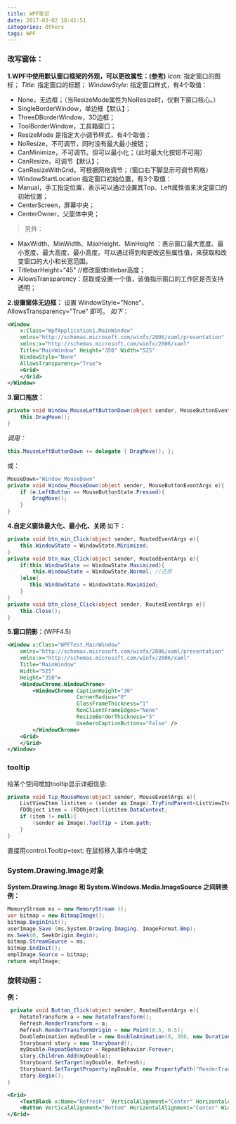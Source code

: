 ```yaml
---
title: WPF笔记
date: 2017-03-02 18:41:51
categories: Others
tags: WPF 
---
```


###  改写窗体：

**1.WPF中使用默认窗口框架的外观，可以更改属性：([参考](http://www.cnblogs.com/libaoheng/archive/2011/11/18/2253751.html))**
*Icon*: 指定窗口的图标；
*Title*: 指定窗口的标题；
*WindowStyle*: 指定窗口样式，有4个取值：
- None，无边框；（当ResizeMode属性为NoResize时，仅剩下窗口核心。）
- SingleBorderWindow，单边框【默认】；
- ThreeDBorderWindow，3D边框；
- ToolBorderWindow，工具箱窗口；
- ResizeMode 是指定大小调节样式，有4个取值：
- NoResize，不可调节，同时没有最大最小按钮；
- CanMinimize，不可调节。但可以最小化；（此时最大化按钮不可用）
- CanResize，可调节【默认】；
- CanResizeWithGrid，可根据网格调节；（窗口右下脚显示可调节网格）
-  WindowStartLocation 指定窗口初始位置，有3个取值：
-  Manual，手工指定位置，表示可以通过设置其Top、Left属性值来决定窗口的初始位置；
-  CenterScreen，屏幕中央；
-  CenterOwner，父窗体中央；
 >另外：
 - MaxWidth、MinWidth、MaxHeight、MinHeight ：表示窗口最大宽度、最小宽度、最大高度、最小高度。可以通过得到和更改这些属性值，来获取和改变窗口的大小和长宽范围。
 - TitlebarHeight="45"          //修改窗体titlebar高度；
 - AllowsTransparency：获取或设置一个值，该值指示窗口的工作区是否支持透明；
 
<!--more-->

 
**2.设置窗体无边框：**
     设置 WindowStyle="None"、  AllowsTransparency="True" 即可。
     *如下*：
``` xml
<Window
    x:Class="WpfApplication1.MainWindow" 
    xmlns="http://schemas.microsoft.com/winfx/2006/xaml/presentation" 
    xmlns:x="http://schemas.microsoft.com/winfx/2006/xaml" 
    Title="MainWindow" Height="350" Width="525"   
    WindowStyle="None" 
    AllowsTransparency="True"> 
    <Grid> 
    </Grid> 
</Window>  
```

**3.窗口拖放：**
``` cs
private void Window_MouseLeftButtonDown(object sender, MouseButtonEventArgs e){
    this.DragMove();
}
```

*调用：*

``` cs
this.MouseLeftButtonDown += delegate { DragMove(); };
```

或：
``` cs
MouseDown="Window_MouseDown"
private void Window_MouseDown(object sender, MouseButtonEventArgs e){
	if (e.LeftButton == MouseButtonState.Pressed){
        DragMove();
	}
}
```
     
**4.自定义窗体最大化、最小化、关闭**
如下： 
``` cs
private void btn_min_Click(object sender, RoutedEventArgs e){
    this.WindowState = WindowState.Minimized;     
}
private void btn_max_Click(object sender, RoutedEventArgs e){
    if(this.WindowState == WindowState.Maximized){
    	this.WindowState = WindowState.Normal; //还原 
    }else{
       this.WindowState = WindowState.Maximized;
    }
}
private void btn_close_Click(object sender, RoutedEventArgs e){
    this.Close();
}
```
	
**5.窗口阴影：**(WPF4.5)
``` xml
<Window x:Class="WPFTest.MainWindow"
    xmlns="http://schemas.microsoft.com/winfx/2006/xaml/presentation"
    xmlns:x="http://schemas.microsoft.com/winfx/2006/xaml"
    Title="MainWindow"
    Width="525"
    Height="350">
    <WindowChrome.WindowChrome>
        <WindowChrome CaptionHeight="30"
                      CornerRadius="0"
                      GlassFrameThickness="1"
                      NonClientFrameEdges="None"
                      ResizeBorderThickness="5"
                      UseAeroCaptionButtons="False" />
    	</WindowChrome>
    <Grid> 
    </Grid>
</Window>
```


### tooltip
给某个空间增加tooltip显示详细信息:

``` cs
private void Tip_MouseMove(object sender, MouseEventArgs e){
    ListViewItem listitem = (sender as Image).TryFindParent<ListViewItem>();
    FDObject item = (FDObject)listitem.DataContext;           
    if (item != null){
        (sender as Image).ToolTip = item.path;
    }
}
```
	

直接用control.Tooltip=text;   在鼠标移入事件中确定

### System.Drawing.Image对象
**System.Drawing.Image 和 System.Windows.Media.ImageSource 之间转换**
**例：**
``` cs
MemoryStream ms = new MemoryStream ();
var bitmap = new BitmapImage();
bitmap.BeginInit();
userImage.Save (ms,System.Drawing.Imaging. ImageFormat.Bmp);
ms.Seek(0, SeekOrigin.Begin);
bitmap.StreamSource = ms;
bitmap.EndInit();
emplImage.Source = bitmap;
return emplImage;
```
	
	
### 旋转动画：
**例：**
``` cs
 private void Button_Click(object sender, RoutedEventArgs e){
    RotateTransform a = new RotateTransform();
    Refresh.RenderTransform = a;
    Refresh.RenderTransformOrigin = new Point(0.5, 0.5);
    DoubleAnimation myDouble = new DoubleAnimation(0, 360, new Duration(TimeSpan.FromSeconds(1)));
    Storyboard story = new Storyboard();
    myDouble.RepeatBehavior = RepeatBehavior.Forever;
    story.Children.Add(myDouble);
    Storyboard.SetTarget(myDouble, Refresh);
    Storyboard.SetTargetProperty(myDouble, new PropertyPath("RenderTransform.Angle"));
    story.Begin();
}
```
``` xml
<Grid>
    <TextBlock x:Name="Refresh"  VerticalAlignment="Center" HorizontalAlignment="Center"    Text="&#xe712;"   />
    <Button VerticalAlignment="Bottom" HorizontalAlignment="Center" Width="100" Height="50" Click="Button_Click"/>
</Grid>
    
```